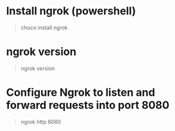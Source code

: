 # Install ngrok (powershell)
>  choco install ngrok

# ngrok version
> ngrok version

# Configure  Ngrok to listen and forward requests into port 8080
> ngrok http 8080